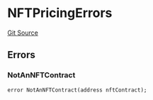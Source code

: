 # NFTPricingErrors
[Git Source](https://github.com/thrackle-io/tron/blob/4f1430717249c90fcbde9d9572fe2ac92dc2c5d4/src/common/IErrors.sol)


## Errors
### NotAnNFTContract

```solidity
error NotAnNFTContract(address nftContract);
```

